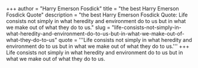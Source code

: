 +++
author = "Harry Emerson Fosdick"
title = "the best Harry Emerson Fosdick Quote"
description = "the best Harry Emerson Fosdick Quote: Life consists not simply in what heredity and environment do to us but in what we make out of what they do to us."
slug = "life-consists-not-simply-in-what-heredity-and-environment-do-to-us-but-in-what-we-make-out-of-what-they-do-to-us"
quote = '''Life consists not simply in what heredity and environment do to us but in what we make out of what they do to us.'''
+++
Life consists not simply in what heredity and environment do to us but in what we make out of what they do to us.
